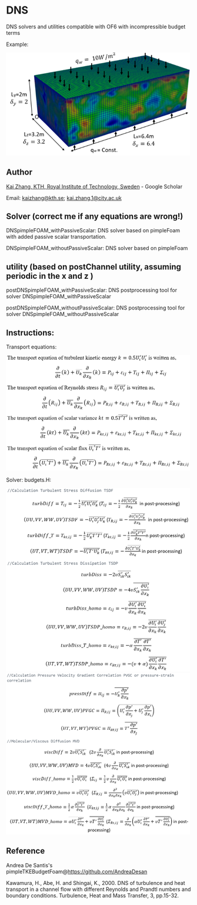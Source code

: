 # DNS

DNS solvers and utilities compatible with OF6 with incompressible budget terms

Example:

<img src="https://github.com/WWIIWWIIWW/DNS/blob/main/pic/example_Channel.PNG" width="500">

## Author
[Kai Zhang, KTH, Royal Institute of Technology, Sweden](https://scholar.google.com/citations?user=lfUyemMAAAAJ&hl=en) - Google Scholar

Email: kaizhang@kth.se; kai.zhang.1@city.ac.uk

## Solver (correct me if any equations are wrong!)
DNSpimpleFOAM_withPassiveScalar: DNS solver based on pimpleFoam with added passive scalar transportation.

DNSpimpleFOAM_withoutPassiveScalar: DNS solver based on pimpleFoam

## utility (based on postChannel utility, assuming periodic in the x and z )
postDNSpimpleFOAM_withPassiveScalar: DNS postprocessing tool for solver DNSpimpleFOAM_withPassiveScalar

postDNSpimpleFOAM_withoutPassiveScalar: DNS postprocessing tool for solver DNSpimpleFOAM_withoutPassiveScalar 

## Instructions:
Transport equations:

<img src="https://github.com/WWIIWWIIWW/DNS/blob/main/pic/transportEq.PNG" width="500">

Solver: budgets.H:

<img src="https://github.com/WWIIWWIIWW/DNS/blob/main/pic/budgets1.PNG" width="500">

<img src="https://github.com/WWIIWWIIWW/DNS/blob/main/pic/budgets2.PNG" width="500">

## Reference
Andrea De Santis's pimpleTKEBudgetFoam@https://github.com/AndreaDesan

Kawamura, H., Abe, H. and Shingai, K., 2000. DNS of turbulence and heat transport in a channel flow with different Reynolds and Prandtl numbers and boundary conditions. Turbulence, Heat and Mass Transfer, 3, pp.15-32.
